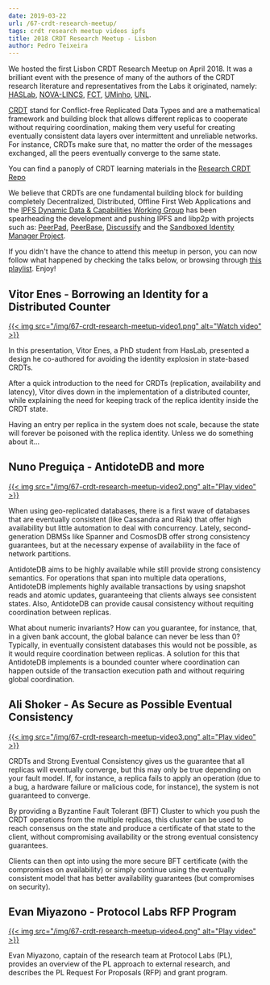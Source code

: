 ```yaml
---
date: 2019-03-22
url: /67-crdt-research-meetup/
tags: crdt research meetup videos ipfs
title: 2018 CRDT Research Meetup - Lisbon
author: Pedro Teixeira
---
```


We hosted the first Lisbon CRDT Research Meetup on April 2018. It was a brilliant event with the presence of many of the authors of the CRDT research literature and representatives from the Labs it originated, namely: [HASLab](https://haslab.uminho.pt/), [NOVA-LINCS](http://nova-lincs.di.fct.unl.pt/), [FCT](https://www.fct.unl.pt/), [UMinho](https://uminho.pt/), [UNL](https://www.unl.pt/).

[CRDT](https://en.wikipedia.org/wiki/Conflict-free_replicated_data_type) stand for Conflict-free Replicated Data Types and are a mathematical framework and building block that allows different replicas to cooperate without requiring coordination, making them very useful for creating eventually consistent data layers over intermittent and unreliable networks. For instance, CRDTs make sure that, no matter the order of the messages exchanged, all the peers eventually converge to the same state.

You can find a panoply of CRDT learning materials in the [Research CRDT Repo](https://github.com/ipfs/research-CRDT)

We believe that CRDTs are one fundamental building block for building completely Decentralized, Distributed, Offline First Web Applications and the [IPFS Dynamic Data & Capabilities Working Group](http://github.com/ipfs/dynamic-data-and-capabilities) has been spearheading the development and pushing IPFS and libp2p with projects such as: [PeerPad](http://peerpad.net/), [PeerBase](https://github.com/peer-base), [Discussify](https://github.com/ipfs-shipyard/discussify-browser-extension) and the [Sandboxed Identity Manager Project](https://github.com/ipfs-shipyard/pm-idm).

If you didn't have the chance to attend this meetup in person, you can now follow what happened by checking the talks below, or browsing through [this playlist](https://www.youtube.com/playlist?list=PLuhRWgmPaHtTVkko1ZTn-qcGb-n6EqHff). Enjoy!

## Vitor Enes - Borrowing an Identity for a Distributed Counter

[{{< img src="/img/67-crdt-research-meetup-video1.png" alt="Watch video" >}}](https://www.youtube.com/watch?v=rGfbcu7UkGk)

In this presentation, Vitor Enes, a PhD student from HasLab, presented a design he co-authored for avoiding the identity explosion in state-based CRDTs.

After a quick introduction to the need for CRDTs (replication, availability and latency), Vitor dives down in the implementation of a distributed counter, while explaining the need for keeping track of the replica identity inside the CRDT state.

Having an entry per replica in the system does not scale, because the state will forever be poisoned with the replica identity. Unless we do something about it…

## Nuno Preguiça - AntidoteDB and more

[{{< img src="/img/67-crdt-research-meetup-video2.png" alt="Play video" >}}](https://www.youtube.com/watch?v=-v_1aJJujdg)

When using geo-replicated databases, there is a first wave of databases that are eventually consistent (like Cassandra and Riak) that offer high availability but little automation to deal with concurrency. Lately, second-generation DBMSs like Spanner and CosmosDB offer strong consistency guarantees, but at the necessary expense of availability in the face of network partitions.

AntidoteDB aims to be highly available while still provide strong consistency semantics. For operations that span into multiple data operations, AntidoteDB implements highly available transactions by using snapshot reads and atomic updates, guaranteeing that clients always see consistent states. Also, AntidoteDB can provide causal consistency without requiting coordination between replicas.

What about numeric invariants? How can you guarantee, for instance, that, in a given bank account, the global balance can never be less than 0? Typically, in eventually consistent databases this would not be possible, as it would require coordination between replicas. A solution for this that AntidoteDB implements is a bounded counter where coordination can happen outside of the transaction execution path and without requiring global coordination.

## Ali Shoker - As Secure as Possible Eventual Consistency

[{{< img src="/img/67-crdt-research-meetup-video3.png" alt="Play video" >}}](https://www.youtube.com/watch?v=ip2XhudTEGE)

CRDTs and Strong Eventual Consistency gives us the guarantee that all replicas will eventually converge, but this may only be true depending on your fault model. If, for instance, a replica fails to apply an operation (due to a bug, a hardware failure or malicious code, for instance), the system is not guaranteed to converge.

By providing a Byzantine Fault Tolerant (BFT) Cluster to which you push the CRDT operations from the multiple replicas, this cluster can be used to reach consensus on the state and produce a certificate of that state to the client, without compromising availability or the strong eventual consistency guarantees.

Clients can then opt into using the more secure BFT certificate (with the compromises on availability) or simply continue using the eventually consistent model that has better availability guarantees (but compromises on security).

## Evan Miyazono - Protocol Labs RFP Program

[{{< img src="/img/67-crdt-research-meetup-video4.png" alt="Play video" >}}](https://www.youtube.com/watch?v=PkjfwmFe75s)

Evan Miyazono, captain of the research team at Protocol Labs (PL), provides an overview of the PL approach to external research, and describes the PL Request For Proposals (RFP) and grant program.
